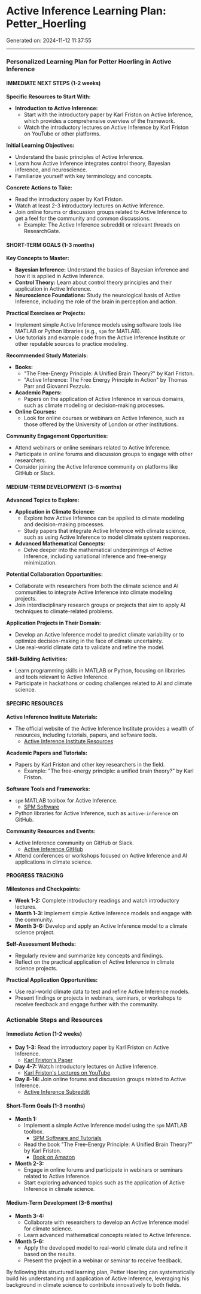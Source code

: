 # Active Inference Learning Plan: Petter_Hoerling

Generated on: 2024-11-12 11:37:55

---

### Personalized Learning Plan for Petter Hoerling in Active Inference

#### IMMEDIATE NEXT STEPS (1-2 weeks)

**Specific Resources to Start With:**
- **Introduction to Active Inference:**
  - Start with the introductory paper by Karl Friston on Active Inference, which provides a comprehensive overview of the framework.
  - Watch the introductory lectures on Active Inference by Karl Friston on YouTube or other platforms.

**Initial Learning Objectives:**
- Understand the basic principles of Active Inference.
- Learn how Active Inference integrates control theory, Bayesian inference, and neuroscience.
- Familiarize yourself with key terminology and concepts.

**Concrete Actions to Take:**
- Read the introductory paper by Karl Friston.
- Watch at least 2-3 introductory lectures on Active Inference.
- Join online forums or discussion groups related to Active Inference to get a feel for the community and common discussions.
  - Example: The Active Inference subreddit or relevant threads on ResearchGate.

#### SHORT-TERM GOALS (1-3 months)

**Key Concepts to Master:**
- **Bayesian Inference:** Understand the basics of Bayesian inference and how it is applied in Active Inference.
- **Control Theory:** Learn about control theory principles and their application in Active Inference.
- **Neuroscience Foundations:** Study the neurological basis of Active Inference, including the role of the brain in perception and action.

**Practical Exercises or Projects:**
- Implement simple Active Inference models using software tools like MATLAB or Python libraries (e.g., `spm` for MATLAB).
- Use tutorials and example code from the Active Inference Institute or other reputable sources to practice modeling.

**Recommended Study Materials:**
- **Books:**
  - "The Free-Energy Principle: A Unified Brain Theory?" by Karl Friston.
  - "Active Inference: The Free Energy Principle in Action" by Thomas Parr and Giovanni Pezzulo.
- **Academic Papers:**
  - Papers on the application of Active Inference in various domains, such as climate modeling or decision-making processes.
- **Online Courses:**
  - Look for online courses or webinars on Active Inference, such as those offered by the University of London or other institutions.

**Community Engagement Opportunities:**
- Attend webinars or online seminars related to Active Inference.
- Participate in online forums and discussion groups to engage with other researchers.
- Consider joining the Active Inference community on platforms like GitHub or Slack.

#### MEDIUM-TERM DEVELOPMENT (3-6 months)

**Advanced Topics to Explore:**
- **Application in Climate Science:**
  - Explore how Active Inference can be applied to climate modeling and decision-making processes.
  - Study papers that integrate Active Inference with climate science, such as using Active Inference to model climate system responses.
- **Advanced Mathematical Concepts:**
  - Delve deeper into the mathematical underpinnings of Active Inference, including variational inference and free-energy minimization.

**Potential Collaboration Opportunities:**
- Collaborate with researchers from both the climate science and AI communities to integrate Active Inference into climate modeling projects.
- Join interdisciplinary research groups or projects that aim to apply AI techniques to climate-related problems.

**Application Projects in Their Domain:**
- Develop an Active Inference model to predict climate variability or to optimize decision-making in the face of climate uncertainty.
- Use real-world climate data to validate and refine the model.

**Skill-Building Activities:**
- Learn programming skills in MATLAB or Python, focusing on libraries and tools relevant to Active Inference.
- Participate in hackathons or coding challenges related to AI and climate science.

#### SPECIFIC RESOURCES

**Active Inference Institute Materials:**
- The official website of the Active Inference Institute provides a wealth of resources, including tutorials, papers, and software tools.
  - [Active Inference Institute Resources](https://www.fil.ion.ucl.ac.uk/~karl/The%20free-energy%20principle%20a%20unified%20brain%20theory.pdf)

**Academic Papers and Tutorials:**
- Papers by Karl Friston and other key researchers in the field.
  - Example: "The free-energy principle: a unified brain theory?" by Karl Friston.

**Software Tools and Frameworks:**
- `spm` MATLAB toolbox for Active Inference.
  - [SPM Software](https://www.fil.ion.ucl.ac.uk/spm/)
- Python libraries for Active Inference, such as `active-inference` on GitHub.

**Community Resources and Events:**
- Active Inference community on GitHub or Slack.
  - [Active Inference GitHub](https://github.com/active-inference)
- Attend conferences or workshops focused on Active Inference and AI applications in climate science.

#### PROGRESS TRACKING

**Milestones and Checkpoints:**
- **Week 1-2:** Complete introductory readings and watch introductory lectures.
- **Month 1-3:** Implement simple Active Inference models and engage with the community.
- **Month 3-6:** Develop and apply an Active Inference model to a climate science project.

**Self-Assessment Methods:**
- Regularly review and summarize key concepts and findings.
- Reflect on the practical application of Active Inference in climate science projects.

**Practical Application Opportunities:**
- Use real-world climate data to test and refine Active Inference models.
- Present findings or projects in webinars, seminars, or workshops to receive feedback and engage further with the community.

### Actionable Steps and Resources

#### Immediate Action (1-2 weeks)
- **Day 1-3:** Read the introductory paper by Karl Friston on Active Inference.
  - [Karl Friston's Paper](https://www.fil.ion.ucl.ac.uk/~karl/The%20free-energy%20principle%20a%20unified%20brain%20theory.pdf)
- **Day 4-7:** Watch introductory lectures on Active Inference.
  - [Karl Friston's Lectures on YouTube](https://www.youtube.com/results?search_query=karl+friston+active+inference)
- **Day 8-14:** Join online forums and discussion groups related to Active Inference.
  - [Active Inference Subreddit](https://www.reddit.com/r/ActiveInference/)

#### Short-Term Goals (1-3 months)
- **Month 1:**
  - Implement a simple Active Inference model using the `spm` MATLAB toolbox.
    - [SPM Software and Tutorials](https://www.fil.ion.ucl.ac.uk/spm/)
  - Read the book "The Free-Energy Principle: A Unified Brain Theory?" by Karl Friston.
    - [Book on Amazon](https://www.amazon.com/Free-Energy-Principle-Unified-Brain-Theory/dp/026203801X)
- **Month 2-3:**
  - Engage in online forums and participate in webinars or seminars related to Active Inference.
  - Start exploring advanced topics such as the application of Active Inference in climate science.

#### Medium-Term Development (3-6 months)
- **Month 3-4:**
  - Collaborate with researchers to develop an Active Inference model for climate science.
  - Learn advanced mathematical concepts related to Active Inference.
- **Month 5-6:**
  - Apply the developed model to real-world climate data and refine it based on the results.
  - Present the project in a webinar or seminar to receive feedback.

By following this structured learning plan, Petter Hoerling can systematically build his understanding and application of Active Inference, leveraging his background in climate science to contribute innovatively to both fields.
